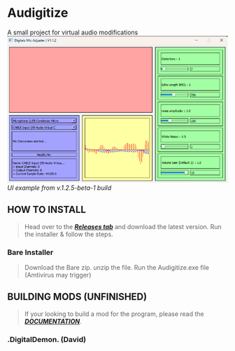 # Audigitize
A small project for virtual audio modifications
![V1.2.5-beta-1 UI](https://github.com/DigitalTheDemon/Audigitize/blob/nightly-build/ExampleImage/ImageExample-V1.2.5Beta-1.png?raw=true) 
<br>*UI example from v.1.2.5-beta-1 build*

## HOW TO INSTALL
> Head over to the ***[Releases tab](https://github.com/DigitalTheDemon/Audigitize/releases)*** and download the latest version.
> Run the installer & follow the steps.
### Bare Installer
> Download the Bare zip.
> unzip the file.
> Run the Audigitize.exe file (Amtivirus may trigger)

## BUILDING MODS (UNFINISHED)
> If your looking to build a mod for the program, please read the ***[DOCUMENTATION](https://github.com/DigitalTheDemon/Audigitize/blob/main/documentation.md)***.


### .DigitalDemon. (David)
